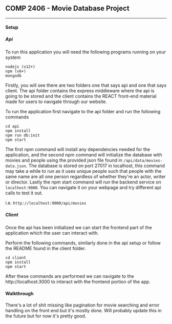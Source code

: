 ## COMP 2406 - Movie Database Project
___ 

#### Setup
##### Api

To run this application you will need the following programs running on your system

```
nodejs (v12+)
npm (v6+)
mongodb
```

Firstly, you will see there are two folders one that says api and one that says client. 
The api folder contains the express middleware where the api is going to be stored and the client contains the REACT 
front-end material made for users to navigate through our website. 

To run the application first navigate to the api folder and run the following commands
```
cd api
npm install
npm run db:init
npm start
``` 
The first npm command will install any dependencies needed for the application, and the second npm command will initialize
the database with movies and people using the provided json file found in `/api/data/movies-data.json`. The database is 
stored on port 27017 in localhost, this command may take a while to run as it uses unique people such that people with the 
same name are all one person regardless of whether they're an actor, writer or director. Lastly the npm start command will
run the backend service on `localhost:9000`. You can navigate it on your webpage and try different api calls to test it out.

i.e. `http://localhost:9000/api/movies`

##### Client

Once the api has been initialized we can start the frontend part of the application which the user can interact with.

Perform the following commands, similarly done in the api setup or follow the README found in the client folder.
```
cd client
npm install
npm start
```

After these commands are performed we can navigate to the http://localhost:3000 to interact with the frontend 
portion of the app. 

#### Walkthrough

There's a lot of shit missing like pagination for movie searching and error handling on the front end but it's mostly done.
Will probably update this in the future but for now it's pretty good.

